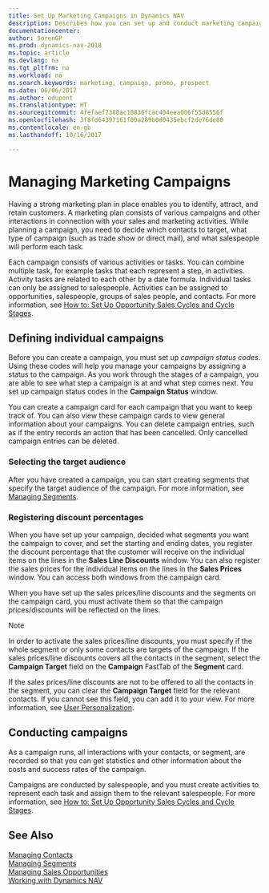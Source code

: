 ```yaml
---
title: Set Up Marketing Campaigns in Dynamics NAV
description: Describes how you can set up and conduct marketing campaigns in Dynamics NAV to help you identify and attract prospects and retain customers.
documentationcenter: 
author: SorenGP
ms.prod: dynamics-nav-2018
ms.topic: article
ms.devlang: na
ms.tgt_pltfrm: na
ms.workload: na
ms.search.keywords: marketing, campaign, promo, prospect
ms.date: 06/06/2017
ms.author: edupont
ms.translationtype: HT
ms.sourcegitcommit: 4fefaef7380ac10836fcac404eea006f55d8556f
ms.openlocfilehash: 3f8fd64397161f00a289b0d0435ebcf2de76de80
ms.contentlocale: en-gb
ms.lasthandoff: 10/16/2017

---
```

# <a name="managing-marketing-campaigns"></a>Managing Marketing Campaigns
Having a strong marketing plan in place enables you to identify, attract, and retain customers. A marketing plan consists of various campaigns and other interactions in connection with your sales and marketing activities. While planning a campaign, you need to decide which contacts to target, what type of campaign (such as trade show or direct mail), and what salespeople will perform each task.

Each campaign consists of various activities or tasks. You can combine multiple task, for example tasks that each represent a step, in activities. Activity tasks are related to each other by a date formula. Individual tasks can only be assigned to salespeople. Activities can be assigned to opportunities, salespeople, groups of sales people, and contacts. For more information, see [How to: Set Up Opportunity Sales Cycles and Cycle Stages](marketing-how-setup-opportunity-sales-cycles-stages.md).

## <a name="defining-individual-campaigns"></a>Defining individual campaigns
Before you can create a campaign, you must set up *campaign status codes*. Using these codes will help you manage your campaigns by assigning a status to the campaign. As you work through the stages of a campaign, you are able to see what step a campaign is at and what step comes next. You set up campaign status codes in the **Campaign Status** window.

You can create a campaign card for each campaign that you want to keep track of. You can also view these campaign cards to view general information about your campaigns.
You can delete campaign entries, such as if the entry records an action that has been cancelled. Only cancelled campaign entries can be deleted.

### <a name="selecting-the-target-audience"></a>Selecting the target audience
After you have created a campaign, you can start creating segments that specify the target audience of the campaign. For more information, see [Managing Segments](marketing-segments.md).

### <a name="registering-discount-percentages"></a>Registering discount percentages
When you have set up your campaign, decided what segments you want the campaign to cover, and set the starting and ending dates, you register the discount percentage that the customer will receive on the individual items on the lines in the **Sales Line Discounts** window. You can also register the sales prices for the individual items on the lines in the **Sales Prices** window. You can access both windows from the campaign card.

 When you have set up the sales prices/line discounts and the segments on the campaign card, you must activate them so that the campaign prices/discounts will be reflected on the lines.

> [!NOTE]  
>   In order to activate the sales prices/line discounts, you must specify if the whole segment or only some contacts are targets of the campaign. If the sales prices/line discounts covers all the contacts in the segment, select the **Campaign Target** field on the **Campaign** FastTab of the **Segment** card.

If the sales prices/line discounts are not to be offered to all the contacts in the segment, you can clear the **Campaign Target** field for the relevant contacts. If you cannot see this field, you can add it to your view. For more information, see [User Personalization](ui-user-personalization.md).

## <a name="conducting-campaigns"></a>Conducting campaigns
As a campaign runs, all interactions with your contacts, or segment, are recorded so that you can get statistics and other information about the costs and success rates of the campaign.

Campaigns are conducted by salespeople, and you must create activities to represent each task and assign them to the relevant salespeople. For more information, see [How to: Set Up Opportunity Sales Cycles and Cycle Stages](marketing-how-setup-opportunity-sales-cycles-stages.md).

## <a name="see-also"></a>See Also
[Managing Contacts](marketing-contacts.md)  
[Managing Segments](marketing-segments.md)  
[Managing Sales Opportunities](marketing-manage-sales-opportunities.md)  
[Working with Dynamics NAV](ui-work-product.md)  

